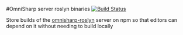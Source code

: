 #OmniSharp server roslyn binaries [![Build Status](https://travis-ci.org/OmniSharp/omnisharp-server-roslyn-binaries.svg?branch=master)](https://travis-ci.org/OmniSharp/omnisharp-server-roslyn-binaries)

Store builds of the [omnisharp-roslyn](https://github.com/OmniSharp/omnisharp-roslyn) server on npm so that editors can depend on it without needing to build locally

